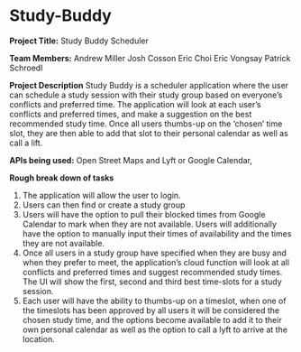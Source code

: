 # Study-Buddy

**Project Title:** Study Buddy Scheduler 

**Team Members:** 
Andrew Miller
Josh Cosson 
Eric Choi
Eric Vongsay
Patrick Schroedl

**Project Description** 
Study Buddy is a scheduler application where the user can schedule a study session with their study group based on everyone’s conflicts and preferred time. The application will look at each user’s conflicts and preferred times, and make a suggestion on the best recommended study time. Once all users thumbs-up on the ‘chosen’ time slot, they are then able to add that slot to their personal calendar as well as call a lift. 

**APIs being used:** Open Street Maps and Lyft or Google Calendar,

**Rough break down of tasks**
1. The application will allow the user to login. 
2. Users can then find or create a study group
3. Users will have the  option to pull their blocked times from Google Calendar to mark when they are not available. Users will additionally have the option to manually input their times of availability and the times they are not available. 
4. Once all users in a study group have specified when they are busy and when they prefer to meet,  the application’s cloud function will look at all conflicts and preferred times and suggest recommended study times. The UI will show the first, second and third best time-slots for a study session.  
5. Each user will have the ability to  thumbs-up on a timeslot, when one of the timeslots has been approved by all users it will be considered the chosen study time, and the options become available to add it to their own personal calendar as well as the option to call a lyft to arrive at the location. 
